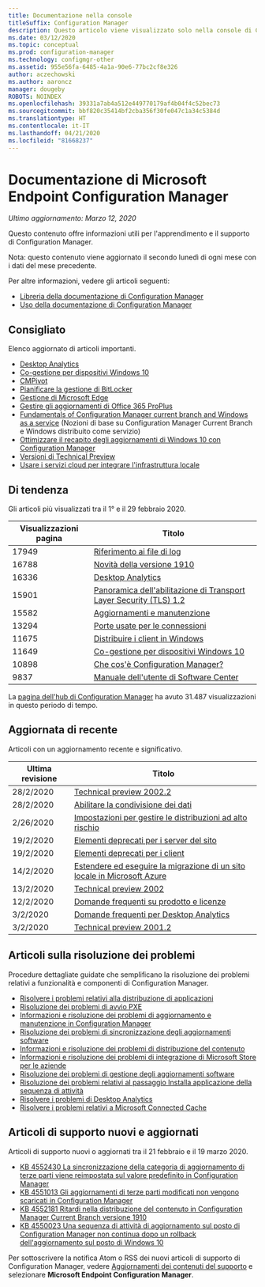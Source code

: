 ```yaml
---
title: Documentazione nella console
titleSuffix: Configuration Manager
description: Questo articolo viene visualizzato solo nella console di Configuration Manager.
ms.date: 03/12/2020
ms.topic: conceptual
ms.prod: configuration-manager
ms.technology: configmgr-other
ms.assetid: 955e56fa-6485-4a1a-90e6-77bc2cf8e326
author: aczechowski
ms.author: aaroncz
manager: dougeby
ROBOTS: NOINDEX
ms.openlocfilehash: 39331a7ab4a512e449770179af4b04f4c52bec73
ms.sourcegitcommit: bbf820c35414bf2cba356f30fe047c1a34c5384d
ms.translationtype: HT
ms.contentlocale: it-IT
ms.lasthandoff: 04/21/2020
ms.locfileid: "81668237"
---
```

<!-- 
- Feature 1357546
- This page displays in-console, under the Community workspace, Documentation node. 
- Don't use any relative links; must be full https://docs.microsoft.com and language neutral
- Process: https://microsoft.sharepoint.com/teams/ConfigMgr/Documents/ContentPub/Data%20collection%20process%20for%20Feature%201357546%20In-console%20documentation.docx?web=1
-->

# <a name="microsoft-endpoint-configuration-manager-documentation"></a>Documentazione di Microsoft Endpoint Configuration Manager

*Ultimo aggiornamento: Marzo 12, 2020*

Questo contenuto offre informazioni utili per l'apprendimento e il supporto di Configuration Manager.

Nota: questo contenuto viene aggiornato il secondo lunedì di ogni mese con i dati del mese precedente.

Per altre informazioni, vedere gli articoli seguenti:

- [Libreria della documentazione di Configuration Manager](https://docs.microsoft.com/configmgr)  
- [Uso della documentazione di Configuration Manager](https://docs.microsoft.com/configmgr/core/understand/use-docs)

## <a name="recommended"></a>Consigliato

Elenco aggiornato di articoli importanti.

- [Desktop Analytics](https://docs.microsoft.com/configmgr/desktop-analytics/overview)
- [Co-gestione per dispositivi Windows 10](https://docs.microsoft.com/configmgr/comanage/overview)  
- [CMPivot](https://docs.microsoft.com/configmgr/core/servers/manage/cmpivot)  
- [Pianificare la gestione di BitLocker](https://docs.microsoft.com/configmgr/protect/plan-design/bitlocker-management)  
- [Gestione di Microsoft Edge](https://docs.microsoft.com/configmgr/apps/deploy-use/deploy-edge)  
- [Gestire gli aggiornamenti di Office 365 ProPlus](https://docs.microsoft.com/configmgr/sum/deploy-use/manage-office-365-proplus-updates)  
- [Fundamentals of Configuration Manager current branch and Windows as a service](https://docs.microsoft.com/configmgr/core/understand/configuration-manager-and-windows-as-service) (Nozioni di base su Configuration Manager Current Branch e Windows distribuito come servizio)
- [Ottimizzare il recapito degli aggiornamenti di Windows 10 con Configuration Manager](https://docs.microsoft.com/configmgr/sum/deploy-use/optimize-windows-10-update-delivery)
- [Versioni di Technical Preview](https://docs.microsoft.com/configmgr/core/get-started/technical-preview)
- [Usare i servizi cloud per integrare l'infrastruttura locale](https://docs.microsoft.com/configmgr/core/understand/use-cloud-services)

## <a name="trending"></a>Di tendenza

Gli articoli più visualizzati tra il 1° e il 29 febbraio 2020.

| Visualizzazioni pagina | Titolo |
|------------|-------|
| 17949 | [Riferimento ai file di log](https://docs.microsoft.com/configmgr/core/plan-design/hierarchy/log-files) |
| 16788 | [Novità della versione 1910](https://docs.microsoft.com/configmgr/core/plan-design/changes/whats-new-in-version-1910) |
| 16336 | [Desktop Analytics](https://docs.microsoft.com/configmgr/desktop-analytics/overview) |
| 15901 | [Panoramica dell'abilitazione di Transport Layer Security (TLS) 1.2](https://docs.microsoft.com/configmgr/core/plan-design/security/enable-tls-1-2) |
| 15582 | [Aggiornamenti e manutenzione](https://docs.microsoft.com/configmgr/core/servers/manage/updates) |
| 13294 | [Porte usate per le connessioni](https://docs.microsoft.com/configmgr/core/plan-design/hierarchy/ports) |
| 11675 | [Distribuire i client in Windows](https://docs.microsoft.com/configmgr/core/clients/deploy/deploy-clients-to-windows-computers) |
| 11649 | [Co-gestione per dispositivi Windows 10](https://docs.microsoft.com/configmgr/comanage/overview) |
| 10898 | [Che cos'è Configuration Manager?](https://docs.microsoft.com/configmgr/core/understand/introduction) |
| 9837 | [Manuale dell'utente di Software Center](https://docs.microsoft.com/configmgr/core/understand/software-center) |

La [pagina dell'hub di Configuration Manager](https://docs.microsoft.com/configmgr/) ha avuto 31.487 visualizzazioni in questo periodo di tempo.

## <a name="recently-updated"></a>Aggiornata di recente

Articoli con un aggiornamento recente e significativo.

| Ultima revisione | Titolo |
|---------------|-------|
| 28/2/2020 | [Technical preview 2002.2](https://docs.microsoft.com/configmgr/core/get-started/2020/technical-preview-2002-2) |
| 28/2/2020 | [Abilitare la condivisione dei dati](https://docs.microsoft.com/configmgr/desktop-analytics/enable-data-sharing) |
| 2/26/2020 | [Impostazioni per gestire le distribuzioni ad alto rischio](https://docs.microsoft.com/configmgr/core/servers/manage/settings-to-manage-high-risk-deployments) |
| 19/2/2020 | [Elementi deprecati per i server del sito](https://docs.microsoft.com/configmgr/core/plan-design/changes/deprecated/removed-and-deprecated-server) |
| 19/2/2020 | [Elementi deprecati per i client](https://docs.microsoft.com/configmgr/core/plan-design/changes/deprecated/removed-and-deprecated-client) |
| 14/2/2020 | [Estendere ed eseguire la migrazione di un sito locale in Microsoft Azure](https://docs.microsoft.com/configmgr/core/support/azure-migration-tool) |
| 13/2/2020 | [Technical preview 2002](https://docs.microsoft.com/configmgr/core/get-started/2020/technical-preview-2002) |
| 12/2/2020 | [Domande frequenti su prodotto e licenze](https://docs.microsoft.com/configmgr/core/understand/product-and-licensing-faq) |
| 3/2/2020 | [Domande frequenti per Desktop Analytics](https://docs.microsoft.com/configmgr/desktop-analytics/faq) |
| 3/2/2020 | [Technical preview 2001.2](https://docs.microsoft.com/configmgr/core/get-started/2020/technical-preview-2001-2) |

## <a name="troubleshooting-articles"></a>Articoli sulla risoluzione dei problemi

Procedure dettagliate guidate che semplificano la risoluzione dei problemi relativi a funzionalità e componenti di Configuration Manager.

- [Risolvere i problemi relativi alla distribuzione di applicazioni](https://docs.microsoft.com/configmgr/apps/understand/app-deployment-technical-reference)
- [Risoluzione dei problemi di avvio PXE](https://support.microsoft.com/help/4468612)
- [Informazioni e risoluzione dei problemi di aggiornamento e manutenzione in Configuration Manager](https://support.microsoft.com/help/4490424)
- [Risoluzione dei problemi di sincronizzazione degli aggiornamenti software](https://support.microsoft.com/help/10059)
- [Informazioni e risoluzione dei problemi di distribuzione del contenuto](https://support.microsoft.com/help/4482728)
- [Informazioni e risoluzione dei problemi di integrazione di Microsoft Store per le aziende](https://docs.microsoft.com/configmgr/apps/deploy-use/troubleshoot-microsoft-store-for-business-integration)
- [Risoluzione dei problemi di gestione degli aggiornamenti software](https://support.microsoft.com/help/10680)
- [Risoluzione dei problemi relativi al passaggio Installa applicazione della sequenza di attività](https://support.microsoft.com/help/18408/)
- [Risolvere i problemi di Desktop Analytics](https://docs.microsoft.com/configmgr/desktop-analytics/troubleshooting)
- [Risolvere i problemi relativi a Microsoft Connected Cache](https://docs.microsoft.com/configmgr/core/servers/deploy/configure/troubleshoot-microsoft-connected-cache)

## <a name="new-and-updated-support-articles"></a>Articoli di supporto nuovi e aggiornati

Articoli di supporto nuovi o aggiornati tra il 21 febbraio e il 19 marzo 2020.

- [KB 4552430 La sincronizzazione della categoria di aggiornamento di terze parti viene reimpostata sul valore predefinito in Configuration Manager](https://support.microsoft.com/help/4552430)
- [KB 4551013 Gli aggiornamenti di terze parti modificati non vengono scaricati in Configuration Manager](https://support.microsoft.com/help/4551013)
- [KB 4552181 Ritardi nella distribuzione del contenuto in Configuration Manager Current Branch versione 1910](https://support.microsoft.com/help/4552181)
- [KB 4550023 Una sequenza di attività di aggiornamento sul posto di Configuration Manager non continua dopo un rollback dell'aggiornamento sul posto di Windows 10](https://support.microsoft.com/help/4550023)

Per sottoscrivere la notifica Atom o RSS dei nuovi articoli di supporto di Configuration Manager, vedere [Aggiornamenti dei contenuti del supporto](https://support.microsoft.com/help/4089498/) e selezionare **Microsoft Endpoint Configuration Manager**.  
